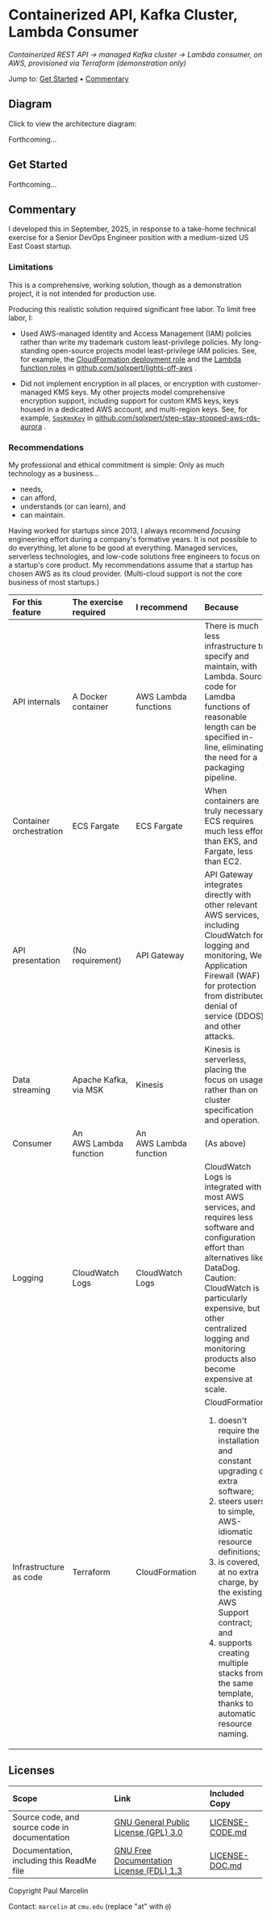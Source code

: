 # Containerized API, Kafka Cluster, Lambda Consumer

_Containerized REST API &rarr; managed Kafka cluster &rarr; Lambda consumer,
on AWS, provisioned via Terraform (demonstration only)_

Jump to:
[Get Started](#get-started)
&bull;
[Commentary](#commentary)

## Diagram

Click to view the architecture diagram:

Forthcoming...

## Get Started

Forthcoming...

## Commentary

I developed this in September,&nbsp;2025, in response to a take-home technical
exercise for a Senior DevOps Engineer position with a medium-sized US East
Coast startup.

### Limitations

This is a comprehensive, working solution, though as a demonstration project,
it is not intended for production use.

Producing this realistic solution required significant free labor. To limit
free labor, I:

- Used AWS-managed Identity and Access Management (IAM) policies rather than
  write my trademark custom least-privilege policies. My long-standing
  open-source projects model least-privilege IAM policies. See, for example,
  the
  [CloudFormation deployment role](https://github.com/sqlxpert/lights-off-aws/blob/fe1b565/cloudformation/lights_off_aws_prereq.yaml#L83-L267)
  and the
  [Lambda function roles](https://github.com/sqlxpert/lights-off-aws/blob/8e45026/cloudformation/lights_off_aws.yaml#L484-L741)
  in
  [github.com/sqlxpert/lights-off-aws](https://github.com/sqlxpert/lights-off-aws#lights-off)&nbsp;.

- Did not implement encryption in all places, or encryption with
  customer-managed KMS keys. My other projects model comprehensive encryption
  support, including support for custom KMS keys, keys housed in a dedicated
  AWS account, and multi-region keys. See, for example,
  [`SqsKmsKey`](https://github.com/sqlxpert/step-stay-stopped-aws-rds-aurora/blob/2da11e1/step_stay_stopped_aws_rds_aurora.yaml#L110-L127)
  in
  [github.com/sqlxpert/step-stay-stopped-aws-rds-aurora](https://github.com/sqlxpert/step-stay-stopped-aws-rds-aurora#step-stay-stopped-rds-and-aurora)&nbsp;.

### Recommendations

My professional and ethical commitment is simple: Only as much technology as a
business...

- needs,
- can afford,
- understands (or can learn), and
- can maintain.

Having worked for startups since 2013, I always recommend _focusing_
engineering effort during a company's formative years. It is not possible to
do everything, let alone to be good at everything. Managed services,
serverless technologies, and low-code solutions free engineers to focus on a
startup's core product. My recommendations assume that a startup has chosen
AWS as its cloud provider. (Multi-cloud support is not the core business of
most startups.)

|For this feature|The exercise required|I recommend|Because|
|:---|:---|:---|:---|
|API internals|A Docker container|AWS&nbsp;Lambda functions|There is much less infrastructure to specify and maintain, with Lambda. Source code for Lamdba functions of reasonable length can be specified in-line, eliminating the need for a packaging pipeline.|
|Container orchestration|ECS&nbsp;Fargate|ECS&nbsp;Fargate|When containers are truly necessary, ECS requires much less effort than EKS, and Fargate, less than EC2.|
|API presentation|(No requirement)|API&nbsp;Gateway|API&nbsp;Gateway integrates directly with other relevant AWS services, including CloudWatch for logging and monitoring, Web Application Firewall (WAF) for protection from distributed denial of service (DDOS) and other attacks.|
|Data streaming|Apache&nbsp;Kafka, via&nbsp;MSK|Kinesis|Kinesis is serverless, placing the focus on usage rather than on cluster specification and operation.|
|Consumer|An AWS&nbsp;Lambda function|An AWS&nbsp;Lambda function|(As above)|
|Logging|CloudWatch Logs|CloudWatch Logs|CloudWatch Logs is integrated with most AWS services, and requires less software and configuration effort than alternatives like DataDog. Caution: CloudWatch is particularly expensive, but other centralized logging and monitoring products also become expensive at scale.|
|Infrastructure as code|Terraform|CloudFormation|CloudFormation:<br/><ol><li>doesn't require the installation and constant upgrading of extra software;</li><li>steers users to simple, AWS-idiomatic resource definitions;</li><li>is covered, at no extra charge, by the existing AWS Support contract; and</li><li>supports creating multiple stacks from the same template, thanks to automatic resource naming.</li>|

## Licenses

|Scope|Link|Included Copy|
|:---|:---|:---|
|Source code, and source code in documentation|[GNU General Public License (GPL) 3.0](http://www.gnu.org/licenses/gpl-3.0.html)|[LICENSE-CODE.md](/LICENSE-CODE.md)|
|Documentation, including this ReadMe file|[GNU Free Documentation License (FDL) 1.3](http://www.gnu.org/licenses/fdl-1.3.html)|[LICENSE-DOC.md](/LICENSE-DOC.md)|

Copyright Paul Marcelin

Contact: `marcelin` at `cmu.edu` (replace "at" with `@`)
